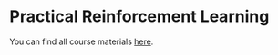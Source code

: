 # Practical Reinforcement Learning

You can find all course materials [here](https://github.com/yandexdataschool/Practical_RL).
